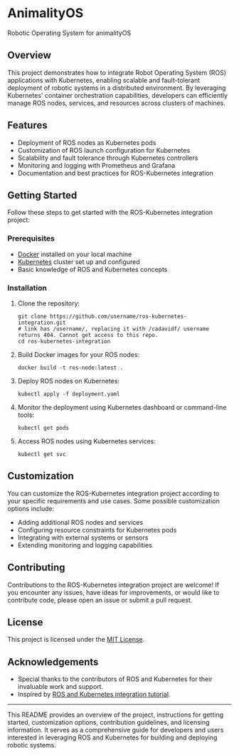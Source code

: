 # AnimalityOS
Robotic Operating System for animalityOS


## Overview
This project demonstrates how to integrate Robot Operating System (ROS) applications with Kubernetes, enabling scalable and fault-tolerant deployment of robotic systems in a distributed environment. By leveraging Kubernetes' container orchestration capabilities, developers can efficiently manage ROS nodes, services, and resources across clusters of machines.

## Features
- Deployment of ROS nodes as Kubernetes pods
- Customization of ROS launch configuration for Kubernetes
- Scalability and fault tolerance through Kubernetes controllers
- Monitoring and logging with Prometheus and Grafana
- Documentation and best practices for ROS-Kubernetes integration

## Getting Started
Follow these steps to get started with the ROS-Kubernetes integration project:

### Prerequisites
- [Docker](https://www.docker.com/) installed on your local machine
- [Kubernetes](https://kubernetes.io/) cluster set up and configured
- Basic knowledge of ROS and Kubernetes concepts

### Installation
1. Clone the repository:
   ```
   git clone https://github.com/username/ros-kubernetes-integration.git
   # link has /username/, replacing it with /cadavidf/ username returns 404. Cannot get access to this repo.
   cd ros-kubernetes-integration
   ```

2. Build Docker images for your ROS nodes:
   ```
   docker build -t ros-node:latest .
   ```

3. Deploy ROS nodes on Kubernetes:
   ```
   kubectl apply -f deployment.yaml
   ```

4. Monitor the deployment using Kubernetes dashboard or command-line tools:
   ```
   kubectl get pods
   ```

5. Access ROS nodes using Kubernetes services:
   ```
   kubectl get svc
   ```

## Customization
You can customize the ROS-Kubernetes integration project according to your specific requirements and use cases. Some possible customization options include:

- Adding additional ROS nodes and services
- Configuring resource constraints for Kubernetes pods
- Integrating with external systems or sensors
- Extending monitoring and logging capabilities

## Contributing
Contributions to the ROS-Kubernetes integration project are welcome! If you encounter any issues, have ideas for improvements, or would like to contribute code, please open an issue or submit a pull request.

## License
This project is licensed under the [MIT License](LICENSE).

## Acknowledgements
- Special thanks to the contributors of ROS and Kubernetes for their invaluable work and support.
- Inspired by [ROS and Kubernetes integration tutorial](https://ros.org/news/2020/12/ros-and-kubernetes-getting-started.html).

---

This README provides an overview of the project, instructions for getting started, customization options, contribution guidelines, and licensing information. It serves as a comprehensive guide for developers and users interested in leveraging ROS and Kubernetes for building and deploying robotic systems.
